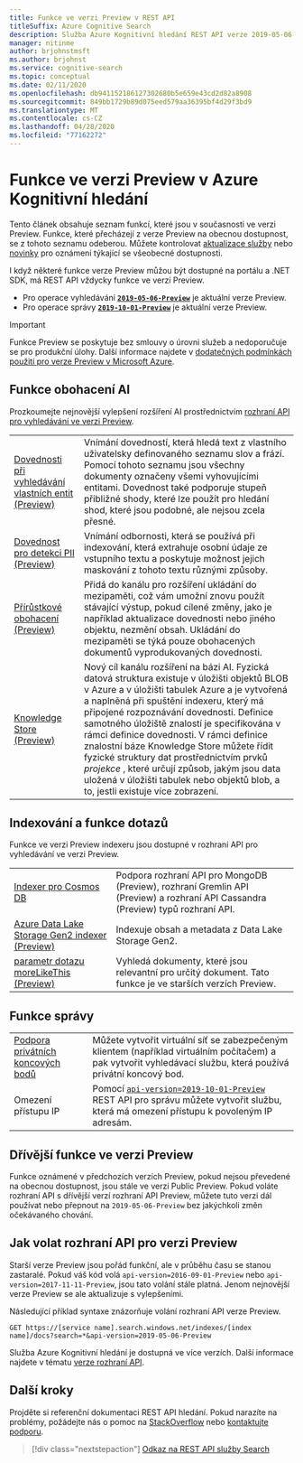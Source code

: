 ```yaml
---
title: Funkce ve verzi Preview v REST API
titleSuffix: Azure Cognitive Search
description: Služba Azure Kognitivní hledání REST API verze 2019-05-06-Preview zahrnuje experimentální funkce, jako jsou úložiště znalostí a ukládání do mezipaměti indexerů pro přírůstkové obohacení.
manager: nitinme
author: brjohnstmsft
ms.author: brjohnst
ms.service: cognitive-search
ms.topic: conceptual
ms.date: 02/11/2020
ms.openlocfilehash: db941152186127302680b5e659e43cd2d82a8908
ms.sourcegitcommit: 849bb1729b89d075eed579aa36395bf4d29f3bd9
ms.translationtype: MT
ms.contentlocale: cs-CZ
ms.lasthandoff: 04/28/2020
ms.locfileid: "77162272"
---
```

# <a name="preview-features-in-azure-cognitive-search"></a>Funkce ve verzi Preview v Azure Kognitivní hledání

Tento článek obsahuje seznam funkcí, které jsou v současnosti ve verzi Preview. Funkce, které přecházejí z verze Preview na obecnou dostupnost, se z tohoto seznamu odeberou. Můžete kontrolovat [aktualizace služby](https://azure.microsoft.com/updates/?product=search) nebo [novinky](whats-new.md) pro oznámení týkající se všeobecné dostupnosti.

I když některé funkce verze Preview můžou být dostupné na portálu a .NET SDK, má REST API vždycky funkce ve verzi Preview.

+ Pro operace vyhledávání [**`2019-05-06-Preview`**](https://docs.microsoft.com/rest/api/searchservice/index-2019-05-06-preview) je aktuální verze Preview.
+ Pro operace správy [**`2019-10-01-Preview`**](https://docs.microsoft.com/rest/api/searchmanagement/index-2019-10-01-preview) je aktuální verze Preview.

> [!IMPORTANT]
> Funkce Preview se poskytuje bez smlouvy o úrovni služeb a nedoporučuje se pro produkční úlohy. Další informace najdete v [dodatečných podmínkách použití pro verze Preview v Microsoft Azure](https://azure.microsoft.com/support/legal/preview-supplemental-terms/).

## <a name="ai-enrichment-features"></a>Funkce obohacení AI

Prozkoumejte nejnovější vylepšení rozšíření AI prostřednictvím [rozhraní API pro vyhledávání ve verzi Preview](https://docs.microsoft.com/rest/api/searchservice/index-2019-05-06-preview).

|||
|-|-|
| [Dovednosti při vyhledávání vlastních entit (Preview)](cognitive-search-skill-custom-entity-lookup.md ) | Vnímání dovedností, která hledá text z vlastního uživatelsky definovaného seznamu slov a frází. Pomocí tohoto seznamu jsou všechny dokumenty označeny všemi vyhovujícími entitami. Dovednost také podporuje stupeň přibližné shody, které lze použít pro hledání shod, které jsou podobné, ale nejsou zcela přesné. | 
| [Dovednost pro detekci PII (Preview)](cognitive-search-skill-pii-detection.md) | Vnímání odbornosti, která se používá při indexování, která extrahuje osobní údaje ze vstupního textu a poskytuje možnost jejich maskování z tohoto textu různými způsoby.| 
| [Přírůstkové obohacení (Preview)](cognitive-search-incremental-indexing-conceptual.md) | Přidá do kanálu pro rozšíření ukládání do mezipaměti, což vám umožní znovu použít stávající výstup, pokud cílené změny, jako je například aktualizace dovednosti nebo jiného objektu, nezmění obsah. Ukládání do mezipaměti se týká pouze obohacených dokumentů vyprodukovaných dovednosti.| 
| [Knowledge Store (Preview)](knowledge-store-concept-intro.md) | Nový cíl kanálu rozšíření na bázi AI. Fyzická datová struktura existuje v úložišti objektů BLOB v Azure a v úložišti tabulek Azure a je vytvořená a naplněná při spuštění indexeru, který má připojené rozpoznávání dovednosti. Definice samotného úložiště znalostí je specifikována v rámci definice dovednosti. V rámci definice znalostní báze Knowledge Store můžete řídit fyzické struktury dat prostřednictvím prvků *projekce* , které určují způsob, jakým jsou data uložená v úložišti tabulek nebo objektů blob, a to, jestli existuje více zobrazení.| 

## <a name="indexing-and-query-features"></a>Indexování a funkce dotazů

Funkce ve verzi Preview indexeru jsou dostupné v rozhraní API pro vyhledávání ve verzi Preview. 

|||
|-|-|
| [Indexer pro Cosmos DB](search-howto-index-cosmosdb.md) | Podpora rozhraní API pro MongoDB (Preview), rozhraní Gremlin API (Preview) a rozhraní API Cassandra (Preview) typů rozhraní API. | 
|  [Azure Data Lake Storage Gen2 indexer (Preview)](search-howto-index-azure-data-lake-storage.md) | Indexuje obsah a metadata z Data Lake Storage Gen2.| 
| [parametr dotazu moreLikeThis (Preview)](search-more-like-this.md) | Vyhledá dokumenty, které jsou relevantní pro určitý dokument. Tato funkce je ve starších verzích Preview. | 

## <a name="management-features"></a>Funkce správy

|||
|-|-|
| [Podpora privátních koncových bodů](service-create-private-endpoint.md) | Můžete vytvořit virtuální síť se zabezpečeným klientem (například virtuálním počítačem) a pak vytvořit vyhledávací službu, která používá privátní koncový bod. |
| Omezení přístupu IP | Pomocí [`api-version=2019-10-01-Preview`](https://docs.microsoft.com/rest/api/searchmanagement/index-2019-10-01-preview) REST API pro správu můžete vytvořit službu, která má omezení přístupu k povoleným IP adresám. |

## <a name="earlier-preview-features"></a>Dřívější funkce ve verzi Preview

Funkce oznámené v předchozích verzích Preview, pokud nejsou převedené na obecnou dostupnost, jsou stále ve verzi Public Preview. Pokud voláte rozhraní API s dřívější verzí rozhraní API Preview, můžete tuto verzi dál používat nebo přepnout na `2019-05-06-Preview` bez jakýchkoli změn očekávaného chování.

## <a name="how-to-call-a-preview-api"></a>Jak volat rozhraní API pro verzi Preview

Starší verze Preview jsou pořád funkční, ale v průběhu času se stanou zastaralé. Pokud váš kód volá `api-version=2016-09-01-Preview` nebo `api-version=2017-11-11-Preview`, jsou tato volání stále platná. Jenom nejnovější verze Preview se ale aktualizuje s vylepšeními. 

Následující příklad syntaxe znázorňuje volání rozhraní API verze Preview.

    GET https://[service name].search.windows.net/indexes/[index name]/docs?search=*&api-version=2019-05-06-Preview

Služba Azure Kognitivní hledání je dostupná ve více verzích. Další informace najdete v tématu [verze rozhraní API](search-api-versions.md).

## <a name="next-steps"></a>Další kroky

Projděte si referenční dokumentaci REST API hledání. Pokud narazíte na problémy, požádejte nás o pomoc na [StackOverflow](https://stackoverflow.com/) nebo [kontaktujte podporu](https://azure.microsoft.com/support/community/?product=search).

> [!div class="nextstepaction"]
> [Odkaz na REST API služby Search](https://docs.microsoft.com/rest/api/searchservice/)